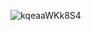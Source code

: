 ![kqeaaWKk8S4](https://user-images.githubusercontent.com/78643217/132090619-a37e366a-1740-48f1-a774-abfe75986375.jpg)
